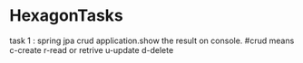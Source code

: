 # HexagonTasks


task 1 : spring jpa crud application.show the result on console.
#crud means
c-create
r-read or retrive
u-update
d-delete
